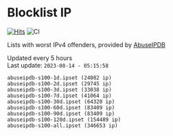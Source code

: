 # Blocklist IP

[![Hits](https://hits.seeyoufarm.com/api/count/incr/badge.svg?url=https%3A%2F%2Fgithub.com%2Fborestad%2Fblocklist-ip%2F&count_bg=%2379C83D&title_bg=%23555555&icon=&icon_color=%23E7E7E7&title=hits&edge_flat=false)](https://hits.seeyoufarm.com)  ![CI](https://img.shields.io/github/workflow/status/borestad/blocklist-ip/CI?style=flat-square)

Lists with worst IPv4 offenders, provided by [AbuseIPDB](https://www.abuseipdb.com/)

<!-- FOOTER-PLACEHOLDER -->
Updated every 5 hours<br>
Last update: `2023-08-14 - 05:15:58`
```
abuseipdb-s100-1d.ipset (24082 ip)
abuseipdb-s100-2d.ipset (29745 ip)
abuseipdb-s100-3d.ipset (33038 ip)
abuseipdb-s100-7d.ipset (41064 ip)
abuseipdb-s100-30d.ipset (64320 ip)
abuseipdb-s100-60d.ipset (83409 ip)
abuseipdb-s100-90d.ipset (83409 ip)
abuseipdb-s100-120d.ipset (154489 ip)
abuseipdb-s100-all.ipset (346653 ip)
```
